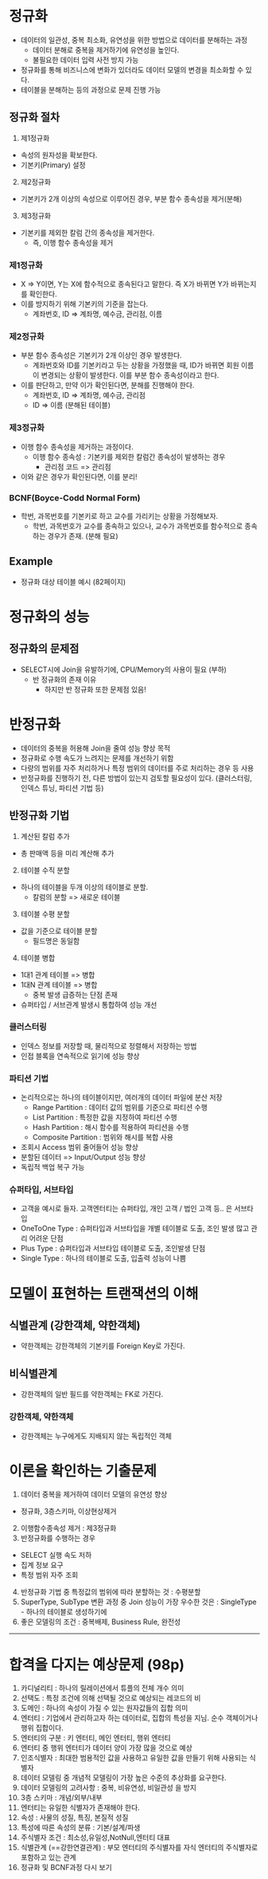 # 정규화
- 데이터의 일관성, 중복 최소화, 유연성을 위한 방법으로 데이터를 분해하는 과정
    - 데이터 분해로 중복을 제거하기에 유연성을 높인다.
    - 불필요한 데이터 입력 사전 방지 가능
- 정규화를 통해 비즈니스에 변화가 있더라도 데이터 모델의 변경을 최소화할 수 있다.
- 테이블을 분해하는 등의 과정으로 문제 진행 가능

## 정규화 절차
1. 제1정규화
- 속성의 원자성을 확보한다.
- 기본키(Primary) 설정
2. 제2정규화
- 기본키가 2개 이상의 속성으로 이루어진 경우, 부분 함수 종속성을 제거(분해)
3. 제3정규화
- 기본키를 제외한 칼럼 간의 종속성을 제거한다.
    - 즉, 이행 함수 종속성을 제거

### 제1정규화
- X => Y이면, Y는 X에 함수적으로 종속된다고 말한다. 즉 X가 바뀌면 Y가 바뀌는지를 확인한다.
- 이를 방지하기 위해 기본키의 기준을 잡는다.
    - 계좌번호, ID => 계좌명, 예수금, 관리점, 이름

### 제2정규화
- 부분 함수 종속성은 기본키가 2개 이상인 경우 발생한다.
    - 계좌번호와 ID를 기본키라고 두는 상황을 가정했을 때, ID가 바뀌면 회원 이름이 변경되는 상황이 발생한다. 이를 부분 함수 종속성이라고 한다.
- 이를 판단하고, 만약 이가 확인된다면, 분해를 진행해야 한다.
    - 계좌번호, ID => 계좌명, 예수금, 관리점
    - ID => 이름 (분해된 테이블)

### 제3정규화
- 이행 함수 종속성을 제거하는 과정이다.
    - 이행 함수 종속성 : 기본키를 제외한 칼럼간 종속성이 발생하는 경우
        - 관리점 코드 => 관리점
- 이와 같은 경우가 확인된다면, 이를 분리!

### BCNF(Boyce-Codd Normal Form)
- 학번, 과목번호를 기본키로 하고 교수를 가리키는 상황을 가정해보자.
    - 학번, 과목번호가 교수를 종속하고 있으나, 교수가 과목번호를 함수적으로 종속하는 경우가 존재. (분해 필요)

## Example
- 정규화 대상 테이블 예시 (82페이지)

# 정규화의 성능
## 정규화의 문제점
- SELECT시에 Join을 유발하기에, CPU/Memory의 사용이 필요 (부하)
    - 반 정규화의 존재 이유
        - 하지만 반 정규화 또한 문제점 있음!

# 반정규화
- 데이터의 중복을 허용해 Join을 줄여 성능 향상 목적
- 정규화로 수행 속도가 느려지는 문제를 개선하기 위함
- 다량의 범위를 자주 처리하거나 특정 범위의 데이터를 주로 처리하는 경우 등 사용
- 반정규화를 진행하기 전, 다른 방법이 있는지 검토할 필요성이 있다. (클러스터링, 인덱스 튜닝, 파티션 기법 등)

## 반정규화 기법
1. 계산된 칼럼 추가
- 총 판매액 등을 미리 계산해 추가
2. 테이블 수직 분할
- 하나의 테이블을 두개 이상의 테이블로 분할.
    - 칼럼의 분할 => 새로운 테이블
3. 테이블 수평 분할
- 값을 기준으로 테이블 분할
    - 필드명은 동일함
4. 테이블 병합
- 1대1 관계 테이블 => 병합
- 1대N 관계 테이블 => 병합
    - 중복 발생 급증하는 단점 존재
- 슈퍼타입 / 서브관계 발생시 통합하여 성능 개선

### 클러스터링
- 인덱스 정보를 저장할 때, 물리적으로 정렬해서 저장하는 방법
- 인접 블록을 연속적으로 읽기에 성능 향상

### 파티션 기법
- 논리적으로는 하나의 테이블이지만, 여러개의 데이터 파일에 분산 저장
    - Range Partition : 데이터 값의 범위를 기준으로 파티션 수행
    - List Partition : 특정한 값을 지정하여 파티션 수행
    - Hash Partition : 해시 함수를 적용하여 파티션을 수행
    - Composite Partition : 범위와 해시를 복합 사용
- 조회시 Access 범위 줄어들어 성능 향상
- 분할된 데이터 => Input/Output 성능 향상
- 독립적 백업 복구 가능

### 슈퍼타입, 서브타입
- 고객을 예시로 들자. 고객엔터티는 슈퍼타입, 개인 고객 / 법인 고객 등.. 은 서브타입
- OneToOne Type : 슈퍼타입과 서브타입을 개별 테이블로 도출, 조인 발생 많고 관리 어려운 단점
- Plus Type : 슈퍼타입과 서브타입 테이블로 도출, 조인발생 단점
- Single Type : 하나의 테이블로 도출, 입출력 성능이 나쁨

# 모델이 표현하는 트랜잭션의 이해
## 식별관계 (강한객체, 약한객체)
- 약한객체는 강한객체의 기본키를 Foreign Key로 가진다.
## 비식별관계
- 강한객체의 일반 필드를 약한객체는 FK로 가진다.

### 강한객체, 약한객체
- 강한객체는 누구에게도 지배되지 않는 독립적인 객체

# 이론을 확인하는 기출문제
1. 데이터 중복을 제거하여 데이터 모델의 유연성 향상
- 정규화, 3층스키마, 이상현상제거
2. 이행함수종속성 제거 : 제3정규화
3. 반정규화를 수행하는 경우
- SELECT 실행 속도 저하
- 집계 정보 요구
- 특정 범위 자주 조회
4. 반정규화 기법 중 특정값의 범위에 따라 분할하는 것 : 수평분할
5. SuperType, SubType 변환 과정 중 Join 성능이 가장 우수한 것은 : SingleType - 하나의 테이블로 생성하기에
6. 좋은 모델링의 조건 : 중복배제, Business Rule, 완전성
---------------
# 합격을 다지는 예상문제 (98p)
1. 카디널리티 : 하나의 릴레이션에서 튜플의 전체 개수 의미
2. 선택도 : 특정 조건에 의해 선택될 것으로 예상되는 레코드의 비
3. 도메인 : 하나의 속성이 가질 수 있는 원자값들의 집합 의미
4. 엔터티 : 기업에서 관리하고자 하는 데이터로, 집합의 특성을 지님. 순수 객체이거나 행위 집합이다.
5. 엔터티의 구분 : 키 엔터티, 메인 엔터티, 행위 엔터티
6. 엔터티 중 행위 엔터티가 데이터 양이 가장 많을 것으로 예상
7. 인조식별자 : 최대한 범용적인 값을 사용하고 유일한 값을 만들기 위해 사용되는 식별자
8. 데이터 모델링 중 개념적 모델링이 가장 높은 수준의 추상화를 요구한다.
9. 데이터 모델링의 고려사항 : 중복, 비유연성, 비일관성 을 방지
10. 3층 스키마 : 개념/외부/내부
11. 엔터티는 유일한 식별자가 존재해야 한다.
12. 속성 : 사물의 성질, 특징, 본질적 성질
13. 특성에 따른 속성의 분류 : 기본/설계/파생
14. 주식별자 조건 : 최소성,유일성,NotNull,엔터티 대표
15. 식별관계 (==강한연결관계) : 부모 엔터티의 주식별자를 자식 엔터티의 주식별자로 포함하고 있는 관계
16. 정규화 및 BCNF과정 다시 보기

